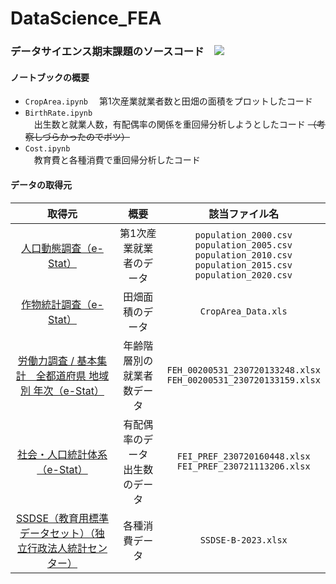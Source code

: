 # DataScience_FEA
 
### データサイエンス期末課題のソースコード　![](https://img.shields.io/badge/Python-3.11.3-blue)  

#### ノートブックの概要
- `CropArea.ipynb`
　第1次産業就業者数と田畑の面積をプロットしたコード
- `BirthRate.ipynb`  
　出生数と就業人数，有配偶率の関係を重回帰分析しようとしたコード  ~~（考察しづらかったのでボツ）~~
- `Cost.ipynb`  
　教育費と各種消費で重回帰分析したコード

#### データの取得元

| 取得元 | 概要 | 該当ファイル名 |
| :--: | :--: | :--: |
| [人口動態調査（e-Stat）](https://www.e-stat.go.jp/stat-search/files?page=1&layout=datalist&toukei=00450011&tstat=000001028897&cycle=8&tclass1=000001053122&tclass2=000001053130&result_page=1&tclass3val=0&metadata=1&data=1)  | 第1次産業就業者のデータ | `population_2000.csv`<br>`population_2005.csv`<br>`population_2010.csv`<br>`population_2015.csv`<br>`population_2020.csv`|
| [作物統計調査（e-Stat）](https://www.e-stat.go.jp/stat-search/files?page=1&layout=datalist&toukei=00500215&tstat=000001013427&cycle=0&tclass1=000001032270&tclass2=000001034721&tclass3val=0)  | 田畑面積のデータ | `CropArea_Data.xls` |
| [労働力調査 / 基本集計　全都道府県 地域別 年次（e-Stat）](https://www.e-stat.go.jp/stat-search/database?page=1&layout=datalist&stat_infid=000032045605&statdisp_id=0003009700)  | 年齢階層別の就業者数データ | `FEH_00200531_230720133248.xlsx`<br>`FEH_00200531_230720133159.xlsx` |
| [社会・人口統計体系（e-Stat）](https://www.e-stat.go.jp/regional-statistics/ssdsview)  | 有配偶率のデータ<br>出生数のデータ | `FEI_PREF_230720160448.xlsx`<br>`FEI_PREF_230721113206.xlsx` |
| [SSDSE（教育用標準データセット）（独立行政法人統計センター）](https://www.nstac.go.jp/use/literacy/ssdse/)  | 各種消費データ | `SSDSE-B-2023.xlsx` |